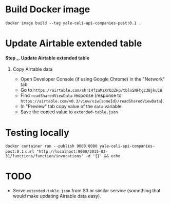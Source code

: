 # Build Docker image

`docker image build --tag yale-celi-api-companies-post:0.1 .`

# Update Airtable extended table

#### Step \_. Update Airtable extended table

1. Copy Airtable data

   - Open Developer Console (if using Google Chrome) in the "Network" tab
   - Go to `https://airtable.com/shri4fzaMzXrQ3ZHp/tbloSNFhgc3BjkuC8`
   - Find `readSharedViewData` response (response to `https://airtable.com/v0.3/view/viw{someId}/readSharedViewData`).
   - In "Preview" tab copy value of the `data` variable
   - Save the copied value to `extended-table.json`

<!-- #### Step \_. Create a Box application for API calls

1. Log in Box developer account

   - Create a [Box account](https://www.box.com/pricing/individual) (free individual account should be sufficient)
   - Log into the [Box Developer Console](https://developers.box.com)

2. Create New App

   - Go to "My Apps" and click on "Create New App"
   - Select "Custom App"
   - Select "Server Authentication with JWT, name the application and press "Create App"

3. Enable 2FA

   - Go to "Account Settings"
   - Set up 2-Step Verification

4. Generate a Public/Private Keypair

   - Go to app configuration ("My Apps"/[new-app]/"Configuration")
   - Click on "Generate a Public/Private Keypair" and save the JSON config file

5. Set application scope

   - In app configuration turn on all(?) "Content Actions", "Administrative Actions", "Developer Actions" and "Advanced Features"

6. Give the app admin authorization

   - Go to the admin console (from the dropdown in the top right corner), then to "Apps" (left sidebar), finally to the "Custom Apps Manager"
   - Click on the "App Settings" and turn on "Disable unpublished apps by default"
   - Click on the "Add App", enter "Client ID" of the new app and click "Authorize"
   - The new app should be added to the list of server authentication apps. Click on "..." button next to the new app and select "Enable App"
   - Later, while testing the Lambda function an 403 error ("Access denied - insufficient permission") may appear. One way of solving it might be broadening the scope of "Application scope" (see step above) and "Reauthorizing App" in "Custom Apps Manager" (in the same place as the "Enable App" option). -->

# Testing locally

`docker container run --publish 9000:8080 yale-celi-api-companies-post:0.1`
`curl "http://localhost:9000/2015-03-31/functions/function/invocations" -d '{}' && echo`

# TODO

- Serve `extended-table.json` from S3 or similar service (something that would make updating Airtable data easy).
